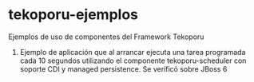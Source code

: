 tekoporu-ejemplos
=================

Ejemplos de uso de componentes del Framework Tekoporu

1) Ejemplo de aplicación que al arrancar ejecuta una tarea programada cada 10 segundos utilizando el componente tekoporu-scheduler con soporte CDI y managed persistence. Se verificó sobre JBoss 6
